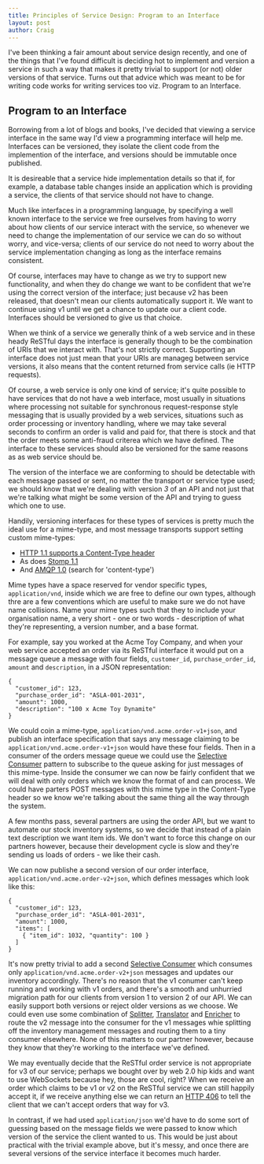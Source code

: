 ```yaml
---
title: Principles of Service Design: Program to an Interface
layout: post
author: Craig
---
```


I've been thinking a fair amount about service design recently, and one of the
things that I've found difficult is deciding hot to implement and version a
service in such a way that makes it pretty trivial to support (or not) older
versions of that service. Turns out that advice which was meant to be for
writing code works for writing services too viz. Program to an Interface.

## Program to an Interface

Borrowing from a lot of blogs and books, I've decided that viewing a service
interface in the same way I'd view a programming interface will help me.
Interfaces can be versioned, they isolate the client code from the
implemention of the interface, and versions should be immutable once
published.

It is desireable that a service hide implementation details so that if, for
example, a database table changes inside an application which is providing a
service, the clients of that service should not have to change.

Much like interfaces in a programming language, by specifying a well known
interface to the service we free ourselves from having to worry about how
clients of our service interact with the service, so whenever we need to
change the implementation of our service we can do so without worry, and
vice-versa; clients of our service do not need to worry about the service
implementation changing as long as the interface remains consistent.

Of course, interfaces may have to change as we try to support new
functionality, and when they do change we want to be confident that we're
using the correct version of the interface; just because v2 has been
released, that doesn't mean our clients automatically support it. We want to
continue using v1 until we get a chance to update our a client code.
Interfaces should be versioned to give us that choice.

When we think of a service we generally think of a web service and in these
heady ReSTful days the interface is generally though to be the combination of
URIs that we interact with. That's not strictly correct. Supporting an
interface does not just mean that your URIs are manageg between service
versions, it also means that the content returned from service calls (ie
HTTP requests).

Of course, a web service is only one kind of service; it's quite possible to
have services that do not have a web interface, most usually in situations
where processing not suitable for synchronous request-response style messaging
that is usually provided by a web services, situations such as order
processing or inventory handling, where we may take several seconds to confirm
an order is valid and paid for, that there is stock and that the order meets
some anti-fraud criterea which we have defined. The interface to these
services should also be versioned for the same reasons as as web service
should be.

The version of the interface we are conforming to should be detectable with
each message passed or sent, no matter the transport or service type used; we
should know that we're dealing with version *3* of an API and not just that
we're talking what might be some version of the API and trying to guess which
one to use.

Handily, versioning interfaces for these types of services is pretty much the
ideal use for a mime-type, and most message transports support setting custom
mime-types:

  * [HTTP 1.1 supports a Content-Type header][0]
  * As does [Stomp 1.1][1]
  * And [AMQP 1.0][2] (search for 'content-type')

Mime types have a space reserved for vendor specific types, `application/vnd`,
inside which we are free to define our own types, although thre are a few
conventions which are useful to make sure we do not have name collisions.
Name your mime types such that they to include your organisation name, a very
short - one or two words - description of what they're representing, a version
number, and a base format.

For example, say you worked at the Acme Toy Company, and when your web service
accepted an order via its ReSTful interface it would put on a message queue a
message with four fields, `customer_id`, `purchase_order_id`, `amount` and
`description`, in a JSON representation:

    {
      "customer_id": 123,
      "purchase_order_id": "ASLA-001-2031",
      "amount": 1000,
      "description": "100 x Acme Toy Dynamite"
    }

We could coin a mime-type, `application/vnd.acme.order-v1+json`, and publish
an interface specification that says any message claiming to be
`application/vnd.acme.order-v1+json` would have these four fields. Then in a
consumer of the orders message queue we could use the [Selective Consumer][3]
pattern to subscribe to the queue asking for just messages of this mime-type.
Inside the consumer we can now be fairly confident that we will deal with only
orders which we know the format of and can process. We could have parters POST
messages with this mime type in the Content-Type header so we know we're
talking about the same thing all the way through the system.

A few months pass, several partners are using the order API, but we want to
automate our stock inventory systems, so we decide that instead of a plain
text description we want item ids. We don't want to force this change on our
partners however, because their development cycle is slow and they're sending
us loads of orders - we like their cash.

We can now publishe a second version of our order interface,
`application/vnd.acme.order-v2+json`, which defines messages which look like
this:

    {
      "customer_id": 123,
      "purchase_order_id": "ASLA-001-2031",
      "amount": 1000,
      "items": [
        { "item_id": 1032, "quantity": 100 }
      ]
    }

It's now pretty trivial to add a second [Selective Consumer][3] which consumes
only `application/vnd.acme.order-v2+json` messages and updates our inventory
accordingly. There's no reason that the v1 conumer can't keep running and
working with v1 orders, and there's a smooth and unhurried migration path for
our clients from version 1 to version 2 of our API. We can easily support both
versions or reject older versions as we choose. We could even use some
combination of [Splitter][4], [Translator][5] and [Enricher][6] to route the
v2 message into the consumer for the v1 messages whie splitting off the
inventory management messages and routing them to a tiny consumer elsewhere.
None of this matters to our partner however, because they know that they're
working to the interface we've defined.

We may eventually decide that the ReSTful order service is not appropriate for
v3 of our service; perhaps we bought over by web 2.0 hip kids and want to use
WebSockets because hey, those are cool, right? When we receive an order which
claims to be v1 or v2 on the ReSTful service we can still happily accept it,
if we receive anything else we can return an [HTTP 406][7] to tell the client
that we can't accept orders that way for v3.

In contrast, if we had used `application/json` we'd have to do some sort of
guessing based on the message fields we were passed to know which version of
the service the client wanted to us. This would be just about practical with
the trivial example above, but it's messy, and once there are several versions
of the service interface it becomes much harder.

[0]: http://www.w3.org/Protocols/rfc2616/rfc2616-sec14.html#sec14.17
[1]: http://stomp.github.com/stomp-specification-1.1.html#Header_content-type
[2]: http://www.amqp.org/confluence/download/attachments/720900/amqp.pdf?version=1&modificationDate=1318011006000
[3]: http://eaipatterns.com/MessageSelector.html
[4]: http://eaipatterns.com/Sequencer.html
[5]: http://eaipatterns.com/MessageTranslator.html
[6]: http://eaipatterns.com/DataEnricher.html
[7]: http://barelyenough.org/blog/2008/05/versioning-rest-web-services/
[8]: http://www.w3.org/Protocols/rfc2616/rfc2616-sec10.html#sec10.4.7
